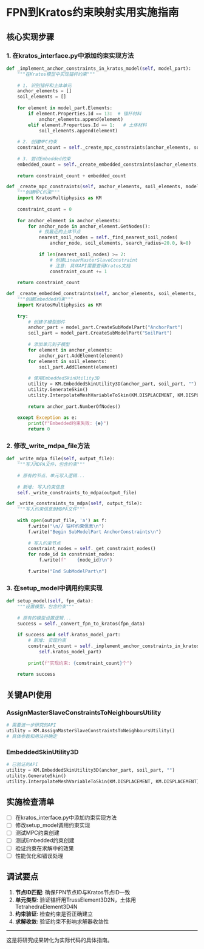 # FPN到Kratos约束映射实用实施指南

## 核心实现步骤

### 1. 在kratos_interface.py中添加约束实现方法

```python
def _implement_anchor_constraints_in_kratos_model(self, model_part):
    """在Kratos模型中实现锚杆约束"""
    
    # 1. 识别锚杆和土体单元
    anchor_elements = []
    soil_elements = []
    
    for element in model_part.Elements:
        if element.Properties.Id == 13:  # 锚杆材料
            anchor_elements.append(element)
        elif element.Properties.Id == 1:   # 土体材料  
            soil_elements.append(element)
    
    # 2. 创建MPC约束
    constraint_count = self._create_mpc_constraints(anchor_elements, soil_elements, model_part)
    
    # 3. 尝试Embedded约束
    embedded_count = self._create_embedded_constraints(anchor_elements, soil_elements, model_part)
    
    return constraint_count + embedded_count

def _create_mpc_constraints(self, anchor_elements, soil_elements, model_part):
    """创建MPC约束"""
    import KratosMultiphysics as KM
    
    constraint_count = 0
    
    for anchor_element in anchor_elements:
        for anchor_node in anchor_element.GetNodes():
            # 找最近的土体节点
            nearest_soil_nodes = self._find_nearest_soil_nodes(
                anchor_node, soil_elements, search_radius=20.0, k=8)
            
            if len(nearest_soil_nodes) >= 2:
                # 创建LinearMasterSlaveConstraint
                # 注意: 具体API需要查阅Kratos文档
                constraint_count += 1
    
    return constraint_count

def _create_embedded_constraints(self, anchor_elements, soil_elements, model_part):
    """创建Embedded约束"""
    import KratosMultiphysics as KM
    
    try:
        # 创建子模型部件
        anchor_part = model_part.CreateSubModelPart("AnchorPart")
        soil_part = model_part.CreateSubModelPart("SoilPart")
        
        # 添加单元到子模型
        for element in anchor_elements:
            anchor_part.AddElement(element)
        for element in soil_elements:
            soil_part.AddElement(element)
        
        # 使用EmbeddedSkinUtility3D
        utility = KM.EmbeddedSkinUtility3D(anchor_part, soil_part, "")
        utility.GenerateSkin()
        utility.InterpolateMeshVariableToSkin(KM.DISPLACEMENT, KM.DISPLACEMENT)
        
        return anchor_part.NumberOfNodes()
        
    except Exception as e:
        print(f"Embedded约束失败: {e}")
        return 0
```

### 2. 修改_write_mdpa_file方法

```python
def _write_mdpa_file(self, output_file):
    """写入MDPA文件，包含约束"""
    
    # 原有的节点、单元写入逻辑...
    
    # 新增: 写入约束信息
    self._write_constraints_to_mdpa(output_file)

def _write_constraints_to_mdpa(self, output_file):
    """写入约束信息到MDPA文件"""
    
    with open(output_file, 'a') as f:
        f.write("\n// 锚杆约束信息\n")
        f.write("Begin SubModelPart AnchorConstraints\n")
        
        # 写入约束节点
        constraint_nodes = self._get_constraint_nodes()
        for node_id in constraint_nodes:
            f.write(f"    {node_id}\n")
            
        f.write("End SubModelPart\n")
```

### 3. 在setup_model中调用约束实现

```python
def setup_model(self, fpn_data):
    """设置模型，包含约束"""
    
    # 原有的模型设置逻辑...
    success = self._convert_fpn_to_kratos(fpn_data)
    
    if success and self.kratos_model_part:
        # 新增: 实现约束
        constraint_count = self._implement_anchor_constraints_in_kratos_model(
            self.kratos_model_part)
        
        print(f"实现约束: {constraint_count}个")
    
    return success
```

## 关键API使用

### AssignMasterSlaveConstraintsToNeighboursUtility
```python
# 需要进一步研究的API
utility = KM.AssignMasterSlaveConstraintsToNeighboursUtility()
# 具体参数和用法待确定
```

### EmbeddedSkinUtility3D
```python
# 已验证的API
utility = KM.EmbeddedSkinUtility3D(anchor_part, soil_part, "")
utility.GenerateSkin()
utility.InterpolateMeshVariableToSkin(KM.DISPLACEMENT, KM.DISPLACEMENT)
```

## 实施检查清单

- [ ] 在kratos_interface.py中添加约束实现方法
- [ ] 修改setup_model调用约束实现  
- [ ] 测试MPC约束创建
- [ ] 测试Embedded约束创建
- [ ] 验证约束在求解中的效果
- [ ] 性能优化和错误处理

## 调试要点

1. **节点ID匹配**: 确保FPN节点ID与Kratos节点ID一致
2. **单元类型**: 验证锚杆用TrussElement3D2N，土体用TetrahedraElement3D4N
3. **约束验证**: 检查约束是否正确建立
4. **求解收敛**: 验证约束不影响求解器收敛性

---
这是将研究成果转化为实际代码的具体指南。
